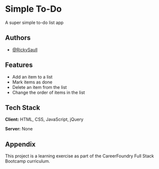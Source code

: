 
# Simple To-Do

A super simple to-do list app


## Authors

- [@RickySaull](https://www.github.com/rmscode)


## Features

- Add an item to a list
- Mark items as done
- Delete an item from the list
- Change the order of items in the list


## Tech Stack

**Client:** HTML, CSS, JavaScript, jQuery

**Server:** None


## Appendix

This project is a learning exercise as part of the CareerFoundry Full Stack Bootcamp curriculum.
